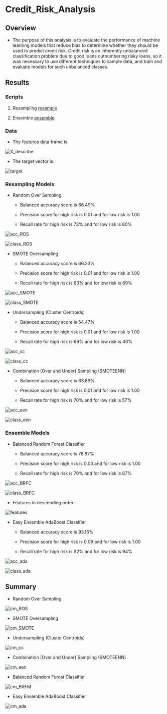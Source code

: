# Credit_Risk_Analysis

## Overview

- The purpose of this analysis is to evaluate the performance of machine learning models that reduce bias to determine whether they should be used to predict credit risk. Credit risk is an inherently unbalanced classification problem due to good loans outnumbering risky loans, so it was necessary to use different techniques to sample data, and train and evaluate models for such unbalanced classes.

## Results

### Scripts

1. Resampling [resample](https://github.com/manasidek/Credit_Risk_Analysis/blob/main/credit_risk_resampling.ipynb)

2. Ensemble [ensemble](https://github.com/manasidek/Credit_Risk_Analysis/blob/main/credit_risk_ensemble.ipynb)

### Data

- The features data frame is:

![X_describe](https://github.com/manasidek/Credit_Risk_Analysis/blob/main/Images/X_describe.png)

- The target vector is:

![target](https://github.com/manasidek/Credit_Risk_Analysis/blob/main/Images/target.png)

### Resampling Models

- Random Over Sampling

	- Balanced accuracy score is 66.49%

	- Precision score for high risk is 0.01 and for low risk is 1.00
	
	- Recall rate for high risk is 73% and for low risk is 60%

![acc_ROS](https://github.com/manasidek/Credit_Risk_Analysis/blob/main/Images/acc_ROS.png)

![class_ROS](https://github.com/manasidek/Credit_Risk_Analysis/blob/main/Images/class_ROS.png)


- SMOTE Oversampling

	- Balanced accuracy score is 66.23%

	- Precision score for high risk is 0.01 and for low risk is 1.00
	
	- Recall rate for high risk is 63% and for low risk is 69%

![acc_SMOTE](https://github.com/manasidek/Credit_Risk_Analysis/blob/main/Images/acc_SMOTE.png)

![class_SMOTE](https://github.com/manasidek/Credit_Risk_Analysis/blob/main/Images/class_SMOTE.png)

- Undersampling (Cluster Centroids)

	- Balanced accuracy score is 54.47%

	- Precision score for high risk is 0.01 and for low risk is 1.00
	
	- Recall rate for high risk is 69% and for low risk is 40%

![acc_cc](https://github.com/manasidek/Credit_Risk_Analysis/blob/main/Images/acc_cc.png)

![class_cc](https://github.com/manasidek/Credit_Risk_Analysis/blob/main/Images/class_cc.png)

- Combination (Over and Under) Sampling (SMOTEENN)

	- Balanced accuracy score is 63.89%

	- Precision score for high risk is 0.01 and for low risk is 1.00
	
	- Recall rate for high risk is 70% and for low risk is 57%

![acc_een](https://github.com/manasidek/Credit_Risk_Analysis/blob/main/Images/acc_een.png)

![class_een](https://github.com/manasidek/Credit_Risk_Analysis/blob/main/Images/class_een.png)

### Ensemble Models

- Balanced Random Forest Classifier

	- Balanced accuracy score is 78.87%

	- Precision score for high risk is 0.03 and for low risk is 1.00
	
	- Recall rate for high risk is 70% and for low risk is 87%

![acc_BRFC](https://github.com/manasidek/Credit_Risk_Analysis/blob/main/Images/acc_BRFC.png)

![class_BRFC](https://github.com/manasidek/Credit_Risk_Analysis/blob/main/Images/class_BRFC.png)

- Features in descending order:

![features](https://github.com/manasidek/Credit_Risk_Analysis/blob/main/Images/features.png) 

- Easy Ensemble AdaBoost Classifier

	- Balanced accuracy score is 93.16%

	- Precision score for high risk is 0.09 and for low risk is 1.00
	
	- Recall rate for high risk is 92% and for low risk is 94%

![acc_ada](https://github.com/manasidek/Credit_Risk_Analysis/blob/main/Images/acc_ada.png)

![class_ada](https://github.com/manasidek/Credit_Risk_Analysis/blob/main/Images/class_ada.png)

## Summary

- Random Over Sampling

![cm_ROS](https://github.com/manasidek/Credit_Risk_Analysis/blob/main/Images/cm_ROS.png)

- SMOTE Oversampling

![cm_SMOTE](https://github.com/manasidek/Credit_Risk_Analysis/blob/main/Images/cm_SMOTE.png)

- Undersampling (Cluster Centroids)

![cm_cc](https://github.com/manasidek/Credit_Risk_Analysis/blob/main/Images/cm_cc.png)

- Combination (Over and Under) Sampling (SMOTEENN)

![cm_een](https://github.com/manasidek/Credit_Risk_Analysis/blob/main/Images/cm_een.png)

- Balanced Random Forest Classifier

![cm_BRFM](https://github.com/manasidek/Credit_Risk_Analysis/blob/main/Images/cm_BRFC.png)

- Easy Ensemble AdaBoost Classifier

![cm_ada](https://github.com/manasidek/Credit_Risk_Analysis/blob/main/Images/cm_ada.png)



